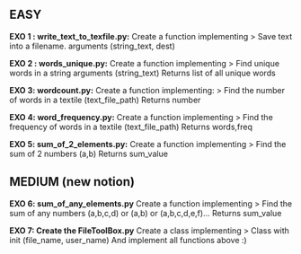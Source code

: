 ## EASY
**EXO 1 : write_text_to_texfile.py:**
Create a function implementing >
Save text into a filename. arguments (string_text, dest)

**EXO 2 : words_unique.py:**
Create a function implementing >
Find unique words in a string arguments (string_text)
Returns list of all unique words

**EXO 3: wordcount.py:**
Create a function implementing: >
Find the number of words in a textile (text_file_path)
Returns number

**EXO 4: word_frequency.py:**
Create a function implementing >
Find the frequency of words in a textile (text_file_path)
Returns words,freq

**EXO 5: sum_of_2_elements.py:**
Create a function implementing >
Find the sum of 2 numbers (a,b)
Returns sum_value

## MEDIUM (new notion)
**EXO 6: sum_of_any_elements.py**
Create a function implementing >
Find the sum of any numbers (a,b,c,d) or (a,b) or (a,b,c,d,e,f)...
Returns  sum_value

**EXO 7: Create the FileToolBox.py**
Create a class implementing >
Class with  init (file_name, user_name)
And implement all functions above :)